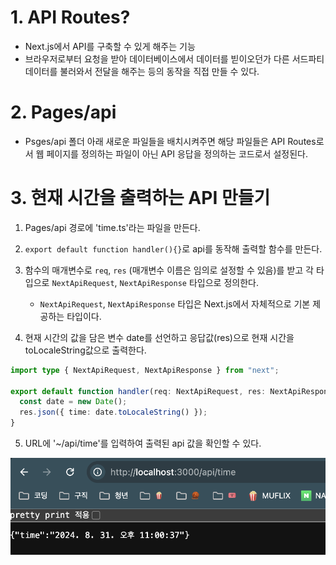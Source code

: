 # 1. API Routes?

- Next.js에서 API를 구축할 수 있게 해주는 기능
- 브라우저로부터 요청을 받아 데이터베이스에서 데이터를 빋이오던가 다른 서드파티 데이터를 불러와서 전달을 해주는 등의 동작을 직접 만들 수 있다.

# 2. Pages/api

- Psges/api 폴더 아래 새로운 파일들을 배치시켜주면 해당 파일들은 API Routes로서 웹 페이지를 정의하는 파일이 아닌 API 응답을 정의하는 코드로서 설정된다.

# 3. 현재 시간을 출력하는 API 만들기

1. Pages/api 경로에 'time.ts'라는 파일을 만든다.

2. `export default function handler(){}`로 api를 동작해 출력할 함수를 만든다.

3. 함수의 매개변수로 `req`, `res` (매개변수 이름은 임의로 설정할 수 있음)를 받고 각 타입으로 `NextApiRequest`, `NextApiResponse` 타입으로 정의한다.

   - `NextApiRequest`, `NextApiResponse` 타입은 Next.js에서 자체적으로 기본 제공하는 타입이다.

4. 현재 시간의 값을 담은 변수 date를 선언하고 응답값(res)으로 현재 시간을 toLocaleString값으로 출력한다.

```ts
import type { NextApiRequest, NextApiResponse } from "next";

export default function handler(req: NextApiRequest, res: NextApiResponse) {
  const date = new Date();
  res.json({ time: date.toLocaleString() });
}
```

5. URL에 '~/api/time'를 입력하여 출력된 api 값을 확인할 수 있다.

![alt text](2-5_APIRoutes_img.png)

